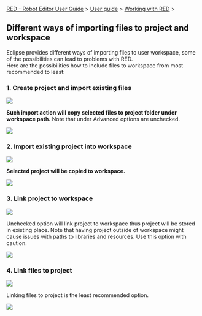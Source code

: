 [RED - Robot Editor User Guide](..\\..\\index.md) > [User
guide](..\\user_guide.md) > [Working with RED](..\\working_with_RED.md) >

## Different ways of importing files to project and workspace

Eclipse provides different ways of importing files to user workspace, some of
the possibilities can lead to problems with RED.  
Here are the possibilities how to include files to workspace from most
recommended to least:  

### 1\. Create project and import existing files

  
![](images/import_1.png)  
  
**Such import action will copy selected files to project folder under
workspace path.** Note that under Advanced options are unchecked.  
  
![](images/import_2.png)  
  

### 2\. Import existing project into workspace

  
![](images/import_4.png)  
  
**Selected project will be copied to workspace.**  
  
![](images/import_3.png)  
  

### 3\. Link project to workspace

  
![](images/import_4.png)  
  
Unchecked option will link project to workspace thus project will be stored in
existing place. Note that having project outside of workspace might cause
issues with paths to libraries and resources. Use this option with caution.  
  
![](images/import_5.png)  
  

### 4\. Link files to project

  
![](images/import_1.png)  
  
Linking files to project is the least recommended option.  
  
![](images/import_6.png)  
  

